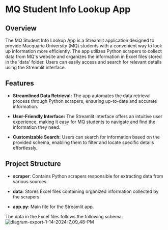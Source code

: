 # MQ Student Info Lookup App

## Overview

The MQ Student Info Lookup App is a Streamlit application designed to provide Macquarie University (MQ) students with a convenient way to look up information more efficiently. The app utilizes Python scrapers to collect data from MQ's website and organizes the information in Excel files stored in the 'data' folder. Users can easily access and search for relevant details using the Streamlit interface.

## Features

- **Streamlined Data Retrieval:** The app automates the data retrieval process through Python scrapers, ensuring up-to-date and accurate information.

- **User-Friendly Interface:** The Streamlit interface offers an intuitive user experience, making it easy for MQ students to navigate and find the information they need.

- **Customizable Search:** Users can search for information based on the provided schema, enabling them to filter and locate specific details effortlessly.

## Project Structure
- **scraper**: Contains Python scrapers responsible for extracting data from various sources.

- **data**: Stores Excel files containing organized information collected by the scrapers.

- **app.py**: Main file for the Streamlit app.

The data in the Excel files follows the following schema:
![diagram-export-1-14-2024-7_09_48-PM](https://github.com/peterlqs/Mac-Units/assets/64582044/d8077d36-9655-40e9-87f2-19b58ad6fb41)
